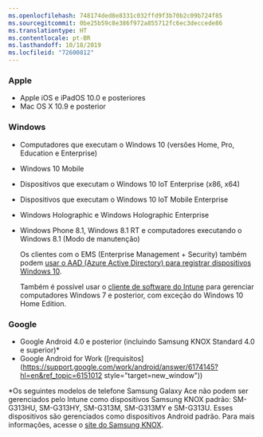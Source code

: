 ```yaml
---
ms.openlocfilehash: 748174ded8e8331c032ffd9f3b70b2c09b724f85
ms.sourcegitcommit: 0be25b59c8e386f972a855712fc6ec3deccede86
ms.translationtype: HT
ms.contentlocale: pt-BR
ms.lasthandoff: 10/18/2019
ms.locfileid: "72600812"
---
```

### <a name="apple"></a>Apple

- Apple iOS e iPadOS 10.0 e posteriores
- Mac OS X 10.9 e posterior

### <a name="windows"></a>Windows

- Computadores que executam o Windows 10 (versões Home, Pro, Education e Enterprise)
- Windows 10 Mobile
- Dispositivos que executam o Windows 10 IoT Enterprise (x86, x64)
- Dispositivos que executam o Windows 10 IoT Mobile Enterprise
- Windows Holographic e Windows Holographic Enterprise
- Windows Phone 8.1, Windows 8.1 RT e computadores executando o Windows 8.1 (Modo de manutenção)

  Os clientes com o EMS (Enterprise Management + Security) também podem [usar o AAD (Azure Active Directory) para registrar dispositivos Windows 10](/intune/enrollment/windows-enroll#enable-windows-10-automatic-enrollment).

  Também é possível usar o [cliente de software do Intune](/intune-classic/deploy-use/manage-windows-pcs-with-microsoft-intune) para gerenciar computadores Windows 7 e posterior, com exceção do Windows 10 Home Edition.

### <a name="google"></a>Google

- Google Android 4.0 e posterior (incluindo Samsung KNOX Standard 4.0 e superior)*
- Google Android for Work ([requisitos](https://support.google.com/work/android/answer/6174145?hl=en&ref_topic=6151012 style="target=new_window"))

*Os seguintes modelos de telefone Samsung Galaxy Ace não podem ser gerenciados pelo Intune como dispositivos Samsung KNOX padrão: SM-G313HU, SM-G313HY, SM-G313M, SM-G313MY e SM-G313U. Esses dispositivos são gerenciados como dispositivos Android padrão. Para mais informações, acesse o [site do Samsung KNOX](https://www.samsungknox.com/en).
